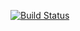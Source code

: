 [![Build Status](https://travis-ci.org/blau0123/cse110lab5.svg?branch=master)](https://travis-ci.org/blau0123/cse110lab5)